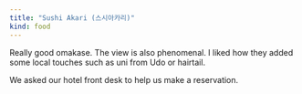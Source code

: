 ```yaml
---
title: "Sushi Akari (스시아카리)"
kind: food
---
```

Really good omakase. The view is also phenomenal. I liked how they added some local touches such as uni from Udo or hairtail. 

We asked our hotel front desk to help us make a reservation.